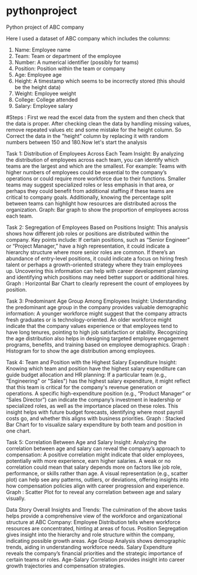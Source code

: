 # pythonproject
Python project of ABC company 

Here I used a dataset of ABC company which includes the columns:

1. Name: Employee name
2. Team: Team or department of the employee
3. Number: A numerical identifier (possibly for teams)
4. Position: Position within the team or company
5. Age: Employee age
6. Height: A timestamp which seems to be incorrectly stored (this should be the height data)
7. Weight: Employee weight
8. College: College attended
9. Salary: Employee salary

#Steps : First we read the excel data from the system and then check that the data is proper. After checking clean the data by handling missing values, remove repeated values etc and some mistake for the height column. So Correct the data in the "height" column by replacing it with random numbers between 150 and 180.Now let's start the analysis

Task 1: Distribution of Employees Across Each Team
Insight:
By analyzing the distribution of employees across each team, you can identify which teams are the largest and which are the smallest. 
For example:
Teams with higher numbers of employees could be essential to the company’s operations or could require more workforce due to their functions.
Smaller teams may suggest specialized roles or less emphasis in that area, or perhaps they could benefit from additional staffing if these teams are critical to company goals.
Additionally, knowing the percentage split between teams can highlight how resources are distributed across the organization.
Graph: Bar graph to show the proportion of employees across each team.

Task 2: Segregation of Employees Based on Positions
Insight:
This analysis shows how different job roles or positions are distributed within the company. 
Key points include:
If certain positions, such as “Senior Engineer” or “Project Manager,” have a high representation, it could indicate a hierarchy structure where more senior roles are common.
If there’s an abundance of entry-level positions, it could indicate a focus on hiring fresh talent or perhaps a growth-oriented strategy where they train employees up.
Uncovering this information can help with career development planning and identifying which positions may need better support or additional hires.
Graph : Horizontal Bar Chart to clearly represent the count of employees by position.

Task 3: Predominant Age Group Among Employees
Insight:
Understanding the predominant age group in the company provides valuable demographic information:
A younger workforce might suggest that the company attracts fresh graduates or is technology-oriented.
An older workforce might indicate that the company values experience or that employees tend to have long tenures, pointing to high job satisfaction or stability.
Recognizing the age distribution also helps in designing targeted employee engagement programs, benefits, and training based on employee demographics.
Graph : Histogram for to show the age distribution among employees.

Task 4: Team and Position with the Highest Salary Expenditure
Insight:
Knowing which team and position have the highest salary expenditure can guide budget allocation and HR planning:
If a particular team (e.g., "Engineering" or "Sales") has the highest salary expenditure, it might reflect that this team is critical for the company's revenue generation or operations.
A specific high-expenditure position (e.g., “Product Manager” or “Sales Director”) can indicate the company’s investment in leadership or specialized roles, as well as the importance placed on these roles.
This insight helps with future budget forecasts, identifying where most payroll costs go, and whether this aligns with business priorities.
Graph : Stacked Bar Chart for to visualize salary expenditure by both team and position in one chart.

Task 5: Correlation Between Age and Salary
Insight:
Analyzing the correlation between age and salary can reveal the company’s approach to compensation:
A positive correlation might indicate that older employees, potentially with more experience, earn higher salaries.
A weak or no correlation could mean that salary depends more on factors like job role, performance, or skills rather than age.
A visual representation (e.g., scatter plot) can help see any patterns, outliers, or deviations, offering insights into how compensation policies align with career progression and experience.
Graph : Scatter Plot for to reveal any correlation between age and salary visually.

Data Story
Overall Insights and Trends:
The culmination of the above tasks helps provide a comprehensive view of the workforce and organizational structure at ABC Company:
Employee Distribution tells where workforce resources are concentrated, hinting at areas of focus.
Position Segregation gives insight into the hierarchy and role structure within the company, indicating possible growth areas.
Age Group Analysis shows demographic trends, aiding in understanding workforce needs.
Salary Expenditure reveals the company’s financial priorities and the strategic importance of certain teams or roles.
Age-Salary Correlation provides insight into career growth trajectories and compensation strategies.
